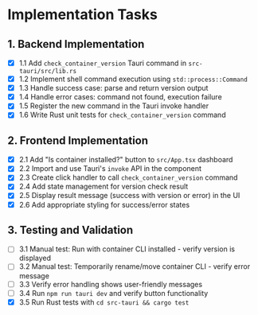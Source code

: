 # Implementation Tasks

## 1. Backend Implementation

- [x] 1.1 Add `check_container_version` Tauri command in `src-tauri/src/lib.rs`
- [x] 1.2 Implement shell command execution using `std::process::Command`
- [x] 1.3 Handle success case: parse and return version output
- [x] 1.4 Handle error cases: command not found, execution failure
- [x] 1.5 Register the new command in the Tauri invoke handler
- [x] 1.6 Write Rust unit tests for `check_container_version` command

## 2. Frontend Implementation

- [x] 2.1 Add "Is container installed?" button to `src/App.tsx` dashboard
- [x] 2.2 Import and use Tauri's `invoke` API in the component
- [x] 2.3 Create click handler to call `check_container_version` command
- [x] 2.4 Add state management for version check result
- [x] 2.5 Display result message (success with version or error) in the UI
- [x] 2.6 Add appropriate styling for success/error states

## 3. Testing and Validation

- [ ] 3.1 Manual test: Run with container CLI installed - verify version is displayed
- [ ] 3.2 Manual test: Temporarily rename/move container CLI - verify error message
- [ ] 3.3 Verify error handling shows user-friendly messages
- [ ] 3.4 Run `npm run tauri dev` and verify button functionality
- [x] 3.5 Run Rust tests with `cd src-tauri && cargo test`
